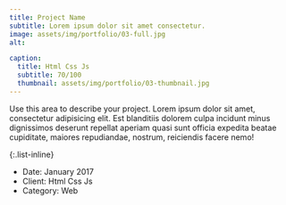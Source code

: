 ```yaml
---
title: Project Name
subtitle: Lorem ipsum dolor sit amet consectetur.
image: assets/img/portfolio/03-full.jpg
alt: 

caption:
  title: Html Css Js
  subtitle: 70/100
  thumbnail: assets/img/portfolio/03-thumbnail.jpg
---
```

Use this area to describe your project. Lorem ipsum dolor sit amet, consectetur adipisicing elit. Est blanditiis dolorem culpa incidunt minus dignissimos deserunt repellat aperiam quasi sunt officia expedita beatae cupiditate, maiores repudiandae, nostrum, reiciendis facere nemo!

{:.list-inline}
- Date: January 2017
- Client: Html Css Js
- Category: Web

